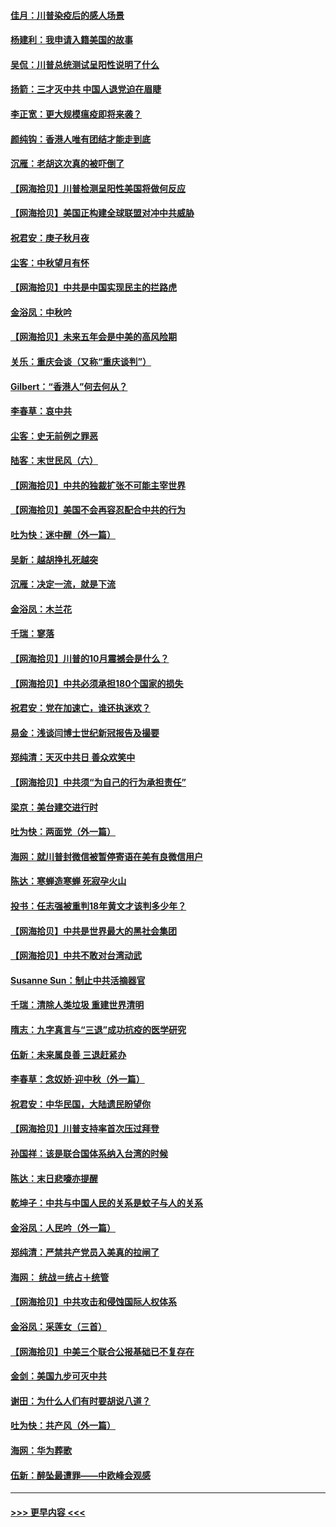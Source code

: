 #### [佳月：川普染疫后的感人场景](../pages/nsc993/n12456994.md?t=10062102) 
#### [杨建利：我申请入籍美国的故事](../pages/nsc993/n12455635.md?t=10062102) 
#### [吴侃：川普总统测试呈阳性说明了什么](../pages/nsc993/n12451869.md?t=10062102) 
#### [扬箭：三才灭中共 中国人退党迫在眉睫](../pages/nsc993/n12451842.md?t=10062102) 
#### [李正宽：更大规模瘟疫即将来袭？](../pages/nsc993/n12451455.md?t=10062102) 
#### [颜纯钩：香港人唯有团结才能走到底](../pages/nsc993/n12450870.md?t=10062102) 
#### [沉雁：老胡这次真的被吓倒了](../pages/nsc993/n12449796.md?t=10062102) 
#### [【网海拾贝】川普检测呈阳性美国将做何反应](../pages/nsc993/n12449042.md?t=10062102) 
#### [【网海拾贝】美国正构建全球联盟对冲中共威胁](../pages/nsc993/n12446580.md?t=10062102) 
#### [祝君安：庚子秋月夜](../pages/nsc993/n12445870.md?t=10062102) 
#### [尘客：中秋望月有怀](../pages/nsc993/n12444632.md?t=10062102) 
#### [【网海拾贝】中共是中国实现民主的拦路虎](../pages/nsc993/n12443573.md?t=10062102) 
#### [金浴凤：中秋吟](../pages/nsc993/n12441773.md?t=10062102) 
#### [【网海拾贝】未来五年会是中美的高风险期](../pages/nsc993/n12440760.md?t=10062102) 
#### [关乐：重庆会谈（又称“重庆谈判”）](../pages/nsc993/n12437525.md?t=10062102) 
#### [Gilbert：“香港人”何去何从？](../pages/nsc993/n12435894.md?t=10062102) 
#### [李春草：哀中共](../pages/nsc993/n12435874.md?t=10062102) 
#### [尘客：史无前例之罪恶](../pages/nsc993/n12435762.md?t=10062102) 
#### [陆客：末世民风（六）](../pages/nsc993/n12435354.md?t=10062102) 
#### [【网海拾贝】中共的独裁扩张不可能主宰世界](../pages/nsc993/n12435151.md?t=10062102) 
#### [【网海拾贝】美国不会再容忍配合中共的行为](../pages/nsc993/n12433808.md?t=10062102) 
#### [吐为快：迷中醒（外一篇）](../pages/nsc993/n12433585.md?t=10062102) 
#### [吴新：越胡挣扎死越突](../pages/nsc993/n12433562.md?t=10062102) 
#### [沉雁：决定一流，就是下流](../pages/nsc993/n12432128.md?t=10062102) 
#### [金浴凤：木兰花](../pages/nsc993/n12432124.md?t=10062102) 
#### [千瑞：寥落](../pages/nsc993/n12432071.md?t=10062102) 
#### [【网海拾贝】川普的10月震撼会是什么？](../pages/nsc993/n12431624.md?t=10062102) 
#### [【网海拾贝】中共必须承担180个国家的损失](../pages/nsc993/n12428893.md?t=10062102) 
#### [祝君安：党在加速亡，谁还执迷欢？](../pages/nsc993/n12428652.md?t=10062102) 
#### [易金：浅谈闫博士世纪新冠报告及撮要](../pages/nsc993/n12426822.md?t=10062102) 
#### [郑纯清：天灭中共日 善众欢笑中](../pages/nsc993/n12426784.md?t=10062102) 
#### [【网海拾贝】中共须“为自己的行为承担责任”](../pages/nsc993/n12426067.md?t=10062102) 
#### [梁京：美台建交进行时](../pages/nsc993/n12424066.md?t=10062102) 
#### [吐为快：两面党（外一篇）](../pages/nsc993/n12424043.md?t=10062102) 
#### [海网：就川普封微信被暂停寄语在美有良微信用户](../pages/nsc993/n12424021.md?t=10062102) 
#### [陈达：寒蝉造寒蝉 死寂孕火山](../pages/nsc993/n12423958.md?t=10062102) 
#### [投书：任志强被重判18年黄文才该判多少年？](../pages/nsc993/n12423672.md?t=10062102) 
#### [【网海拾贝】中共是世界最大的黑社会集团](../pages/nsc993/n12423543.md?t=10062102) 
#### [【网海拾贝】中共不敢对台湾动武](../pages/nsc993/n12421418.md?t=10062102) 
#### [Susanne Sun：制止中共活摘器官](../pages/nsc993/n12419654.md?t=10062102) 
#### [千瑞：清除人类垃圾 重建世界清明](../pages/nsc993/n12419414.md?t=10062102) 
#### [隋志：九字真言与“三退”成功抗疫的医学研究](../pages/nsc993/n12419248.md?t=10062102) 
#### [伍新：未来属良善 三退赶紧办](../pages/nsc993/n12418496.md?t=10062102) 
#### [李春草：念奴娇·迎中秋（外一篇）](../pages/nsc993/n12418465.md?t=10062102) 
#### [祝君安：中华民国，大陆遗民盼望你](../pages/nsc993/n12418089.md?t=10062102) 
#### [【网海拾贝】川普支持率首次压过拜登](../pages/nsc993/n12418050.md?t=10062102) 
#### [孙国祥：该是联合国体系纳入台湾的时候](../pages/nsc993/n12417369.md?t=10062102) 
#### [陈达：末日悲嚎亦提醒](../pages/nsc993/n12416736.md?t=10062102) 
#### [乾坤子：中共与中国人民的关系是蚊子与人的关系](../pages/nsc993/n12416632.md?t=10062102) 
#### [金浴凤：人民吟（外一篇）](../pages/nsc993/n12416567.md?t=10062102) 
#### [郑纯清：严禁共产党员入美真的拉闸了](../pages/nsc993/n12416550.md?t=10062102) 
#### [海网： 统战＝统占＋统管](../pages/nsc993/n12416404.md?t=10062102) 
#### [【网海拾贝】中共攻击和侵蚀国际人权体系](../pages/nsc993/n12416250.md?t=10062102) 
#### [金浴凤：采莲女（三首）](../pages/nsc993/n12415517.md?t=10062102) 
#### [【网海拾贝】中美三个联合公报基础已不复存在](../pages/nsc993/n12415054.md?t=10062102) 
#### [金剑：美国九步可灭中共](../pages/nsc993/n12413183.md?t=10062102) 
#### [谢田：为什么人们有时要胡说八道？](../pages/nsc993/n12411861.md?t=10062102) 
#### [吐为快：共产风（外一篇）](../pages/nsc993/n12411761.md?t=10062102) 
#### [海网：华为葬歌](../pages/nsc993/n12410381.md?t=10062102) 
#### [伍新：醉坠最遭罪——中欧峰会观感](../pages/nsc993/n12410364.md?t=10062102) 

----
#### [ >>> 更早内容 <<< ](../indexes/nsc993-earlier.md)
